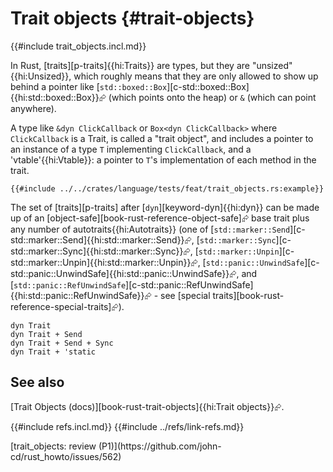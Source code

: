 # Trait objects {#trait-objects}

{{#include trait_objects.incl.md}}

In Rust, [traits][p-traits]{{hi:Traits}} are types, but they are "unsized"{{hi:Unsized}}, which roughly means that they are only allowed to show up behind a pointer like [`std::boxed::Box`][c-std::boxed::Box]{{hi:std::boxed::Box}}⮳ (which points onto the heap) or `&` (which can point anywhere).

A type like `&dyn ClickCallback` or `Box<dyn ClickCallback>` where `ClickCallback` is a Trait, is called a "trait object", and includes a pointer to an instance of a type `T` implementing `ClickCallback`, and a 'vtable'{{hi:Vtable}}: a pointer to `T`'s implementation of each method in the trait.

```rust,editable
{{#include ../../crates/language/tests/feat/trait_objects.rs:example}}
```

The set of [traits][p-traits] after [`dyn`][keyword-dyn]{{hi:dyn}} can be made up of an [object-safe][book-rust-reference-object-safe]⮳ base trait plus any number of autotraits{{hi:Autotraits}} (one of [`std::marker::Send`][c-std::marker::Send]{{hi:std::marker::Send}}⮳, [`std::marker::Sync`][c-std::marker::Sync]{{hi:std::marker::Sync}}⮳, [`std::marker::Unpin`][c-std::marker::Unpin]{{hi:std::marker::Unpin}}⮳, [`std::panic::UnwindSafe`][c-std::panic::UnwindSafe]{{hi:std::panic::UnwindSafe}}⮳, and [`std::panic::RefUnwindSafe`][c-std::panic::RefUnwindSafe]{{hi:std::panic::RefUnwindSafe}}⮳ - see [special traits][book-rust-reference-special-traits]⮳).

```rust,editable,compile_fail,noplayground
dyn Trait
dyn Trait + Send
dyn Trait + Send + Sync
dyn Trait + 'static
```

## See also

[Trait Objects (docs)][book-rust-trait-objects]{{hi:Trait objects}}⮳.

{{#include refs.incl.md}}
{{#include ../refs/link-refs.md}}

<div class="hidden">
[trait_objects: review (P1)](https://github.com/john-cd/rust_howto/issues/562)

</div>
